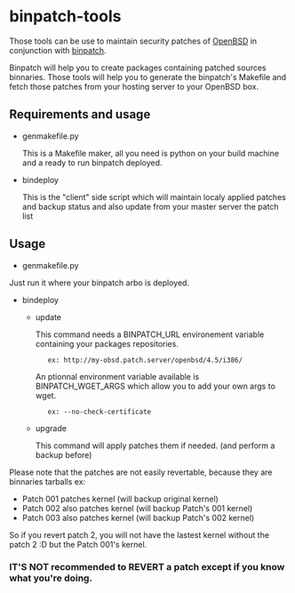 binpatch-tools
==============

Those tools can be use to maintain security patches of [OpenBSD][openbsd] in conjunction with [binpatch].

Binpatch will help you to create packages containing patched sources binnaries.
Those tools will help you to generate the binpatch's Makefile and fetch those patches from your hosting server to your OpenBSD box.

[binpatch]: http://github.com/santana/binpatch/
[openbsd]:  http://www.openbsd.org/

Requirements and usage
----------------------
 * genmakefile.py

    This is a Makefile maker, all you need is python on your build machine and a ready to run binpatch deployed.

 * bindeploy

    This is the "client" side script which will maintain localy applied patches and backup status and also update from your master server the patch list


Usage
-----
 * genmakefile.py

Just run it where your binpatch arbo is deployed.

 * bindeploy

     * update

          This command needs a BINPATCH_URL environement variable containing your packages repositories.

		      ex: http://my-obsd.patch.server/openbsd/4.5/i386/

		  An ptionnal environment variable available is BINPATCH_WGET_ARGS which allow you to add your own args to wget.

		      ex: --no-check-certificate

     * upgrade

		  This command will apply patches them if needed. (and perform a backup before)

Please note that the patches are not easily revertable, because they are binnaries tarballs ex:

 * Patch 001 patches kernel (will backup original kernel)
 * Patch 002 also patches kernel (will backup Patch's 001 kernel)
 * Patch 003 also patches kernel (will backup Patch's 002 kernel)

So if you revert patch 2, you will not have the lastest kernel without the patch 2 :D but the Patch 001's kernel.

### IT'S NOT recommended to REVERT a patch except if you know what you're doing. ###
